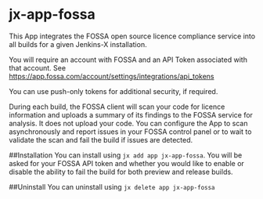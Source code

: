 # jx-app-fossa
This App integrates the FOSSA open source licence compliance service into all builds for a given Jenkins-X installation.

You will require an account with FOSSA and an API Token associated with that account. See https://app.fossa.com/account/settings/integrations/api_tokens

You can use push-only tokens for additional security, if required.

During each build, the FOSSA client will scan your code for licence information and uploads a summary of its findings to the FOSSA service for analysis. It does not upload your code. You can configure the App to scan asynchronously and report issues in your FOSSA control panel or to wait to validate the scan and fail the build if issues are detected.

##Installation
You can install using `jx add app jx-app-fossa`. You will be asked for your FOSSA API token and whether you would like to enable or disable the ability to fail the build for both preview and release builds.

##Uninstall
You can uninstall using `jx delete app jx-app-fossa`
